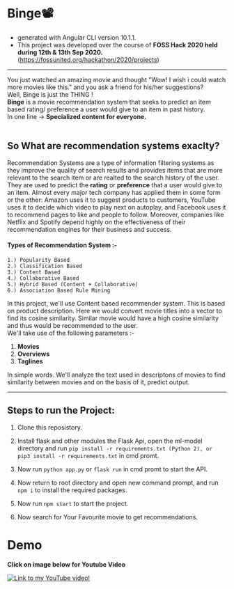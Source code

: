 # Binge📽
- generated with Angular CLI version 10.1.1.<br>
- This project was developed over the course of **FOSS Hack 2020 held during 12th & 13th Sep 2020.** <br>
  (https://fossunited.org/hackathon/2020/projects) 
***
You just watched an amazing movie and thought "Wow! I wish i could watch more movies like this." and you ask a friend for his/her suggestions? <br>
Well, Binge is just the THING !<br>
**Binge** is a movie recommendation system that seeks to predict an item based rating/ preference a user would give to an item in past history.<br>
In one line -> **Specialized content for everyone.**
<br>
<br>
## So What are recommendation systems exaclty?
Recommendation Systems are a type of information filtering systems as they improve the quality of search results and provides items that are more relevant to the search item or are realted to the search history of the user.<br>
They are used to predict the **rating** or **preference** that a user would give to an item. Almost every major tech company has applied them in some form or the other: Amazon uses it to suggest products to customers, YouTube uses it to decide which video to play next on autoplay, and Facebook uses it to recommend pages to like and people to follow. Moreover, companies like Netflix and Spotify depend highly on the effectiveness of their recommendation engines for their business and success.
#### Types of Recommendation System :-

    1.) Popularity Based
    2.) Classification Based
    3.) Content Based
    4.) Collaborative Based
    5.) Hybrid Based (Content + Collaborative)
    6.) Association Based Rule Mining

In this project, we'll use Content based recommender system. This is based on product description. Here we would convert movie titles into a vector to find its cosine similarity. Similar movie would have a high cosine similarity and thus would be recommended to the user.<br>
We'll take use of the following parameters :-
1. **Movies**
2. **Overviews**
3. **Taglines** <br>

In simple words. We'll analyze the text used in descriptons of movies to find similarity between movies and on the basis of it, predict output.
***

## Steps to run the Project:

1. Clone this reposistory.

2. Install flask and other modules the Flask Api, open the ml-model directory and run `pip install -r requirements.txt (Python 2), or pip3 install -r requirements.txt` in cmd promt.

3. Now run `python app.py` or `flask run` in cmd promt to start the API.

4. Now return to root directory and open new command prompt, and run `npm i` to install the required packages.

5. Now run `npm start` to start the project.

6. Now search for Your Favourite movie to get recommendations.

# Demo 
**Click on image below for Youtube Video**

[![Link to my YouTube video!](https://github.com/ayushbathrey/Binge/blob/master/docs/short.gif)](https://www.youtube.com/embed/3SbYxrSDv6c)

